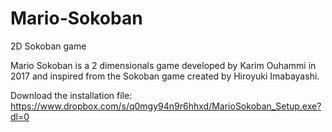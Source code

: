 # Mario-Sokoban
2D Sokoban game

Mario Sokoban is a 2 dimensionals game developed by Karim Ouhammi in 2017 and inspired from the Sokoban game created by Hiroyuki Imabayashi.

Download the installation file: https://www.dropbox.com/s/q0mgy94n9r6hhxd/MarioSokoban_Setup.exe?dl=0
